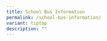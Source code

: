 ```yaml
---
title: School Bus Information
permalink: /school-bus-information/
variant: tiptap
description: ""
---
```

